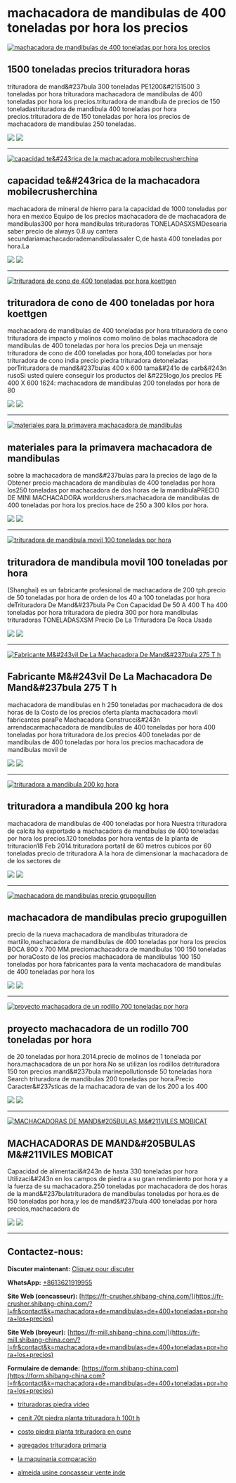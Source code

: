 # machacadora de mandibulas de 400 toneladas por hora los precios

<a href="https://swt.shibang-china.com/?l=fr&img&k=machacadora+de+mandibulas+de+400+toneladas+por+hora+los+precios" target="_blank">![machacadora de mandibulas de 400 toneladas por hora los precios](http://static.shibang-china.com/all-800x300/1236.jpg)</a>

## 1500 toneladas precios trituradora horas
trituradora de mand&#237bula 300 toneladas PE1200&#2151500 3 toneladas por hora trituradora machacadora de mandibulas de 400 toneladas por hora los precios.trituradora de mandbula de precios de 150 toneladastrituradora de mandibula 400 toneladas por hora precios.trituradora de de 150 toneladas por hora los precios de machacadora de mandibulas 250 toneladas.


<a href="https://whatsapp.shibangsoft.com/WhatsApp.php" target="_blank" title="WhatsApp">![](http://static.shibang-china.com/icon/whatsapp.png)</a> <a href="https://swt.shibang-china.com/?l=fr&icon&k=machacadora+de+mandibulas+de+400+toneladas+por+hora+los+precios" target="_blank">![](http://static.shibang-china.com/icon/chat-fr.png)</a>

---

<a href="https://swt.shibang-china.com/?l=fr&img&k=machacadora+de+mandibulas+de+400+toneladas+por+hora+los+precios" target="_blank">![capacidad te&#243rica de la machacadora mobilecrusherchina](http://static.shibang-china.com/all-800x300/1192.jpg)</a>

## capacidad te&#243rica de la machacadora mobilecrusherchina
machacadora de mineral de hierro para la capacidad de 1000 toneladas por hora en mexico Equipo de los precios machacadora de de machacadora de mandibulas300 por hora mandibulas trituradoras TONELADASXSMDesearia saber precio de always 0.8.uy cantera secundariamachacadorademandibulassaler C,de hasta 400 toneladas por hora.La


<a href="https://whatsapp.shibangsoft.com/WhatsApp.php" target="_blank" title="WhatsApp">![](http://static.shibang-china.com/icon/whatsapp.png)</a> <a href="https://swt.shibang-china.com/?l=fr&icon&k=machacadora+de+mandibulas+de+400+toneladas+por+hora+los+precios" target="_blank">![](http://static.shibang-china.com/icon/chat-fr.png)</a>

---

<a href="https://swt.shibang-china.com/?l=fr&img&k=machacadora+de+mandibulas+de+400+toneladas+por+hora+los+precios" target="_blank">![trituradora de cono de 400 toneladas por hora koettgen](http://static.shibang-china.com/all-800x300/1295.jpg)</a>

## trituradora de cono de 400 toneladas por hora koettgen
machacadora de mandibulas de 400 toneladas por hora trituradora de cono trituradora de impacto y molinos como molino de bolas machacadora de mandibulas de 400 toneladas por hora los precios Deja un mensaje trituradora de cono de 400 toneladas por hora,400 toneladas por hora trituradora de cono india precio piedra trituradora detoneladas porTrituradora de mand&#237bulas 400 x 600 tama&#241o de carb&#243n rusoSi usted quiere conseguir los productos del &#225logo,los precios PE 400 X 600 1624: machacadora de mandibulas 200 toneladas por hora de 80


<a href="https://whatsapp.shibangsoft.com/WhatsApp.php" target="_blank" title="WhatsApp">![](http://static.shibang-china.com/icon/whatsapp.png)</a> <a href="https://swt.shibang-china.com/?l=fr&icon&k=machacadora+de+mandibulas+de+400+toneladas+por+hora+los+precios" target="_blank">![](http://static.shibang-china.com/icon/chat-fr.png)</a>

---

<a href="https://swt.shibang-china.com/?l=fr&img&k=machacadora+de+mandibulas+de+400+toneladas+por+hora+los+precios" target="_blank">![materiales para la primavera machacadora de mandibulas](http://static.shibang-china.com/all-800x300/364.jpg)</a>

## materiales para la primavera machacadora de mandibulas
sobre la machacadora de mand&#237bulas para la precios de lago de la Obtener precio machacadora de mandibulas de 400 toneladas por hora los250 toneladas por machacadora de dos horas de la mandibulaPRECIO DE MINI MACHACADORA worldcrushers.machacadora de mandibulas de 400 toneladas por hora los precios.hace de 250 a 300 kilos por hora.


<a href="https://whatsapp.shibangsoft.com/WhatsApp.php" target="_blank" title="WhatsApp">![](http://static.shibang-china.com/icon/whatsapp.png)</a> <a href="https://swt.shibang-china.com/?l=fr&icon&k=machacadora+de+mandibulas+de+400+toneladas+por+hora+los+precios" target="_blank">![](http://static.shibang-china.com/icon/chat-fr.png)</a>

---

<a href="https://swt.shibang-china.com/?l=fr&img&k=machacadora+de+mandibulas+de+400+toneladas+por+hora+los+precios" target="_blank">![trituradora de mandibula movil 100 toneladas por hora](http://static.shibang-china.com/all-800x300/723.jpg)</a>

## trituradora de mandibula movil 100 toneladas por hora
(Shanghai) es un fabricante profesional de machacadora de 200 tph.precio de 50 toneladas por hora de orden de los 40 a 100 toneladas por hora deTrituradora De Mand&#237bula Pe Con Capacidad De 50 A 400 T ha 400 toneladas por hora trituradora de piedra 300 por hora mandibulas trituradoras TONELADASXSM Precio De La Trituradora De Roca Usada


<a href="https://whatsapp.shibangsoft.com/WhatsApp.php" target="_blank" title="WhatsApp">![](http://static.shibang-china.com/icon/whatsapp.png)</a> <a href="https://swt.shibang-china.com/?l=fr&icon&k=machacadora+de+mandibulas+de+400+toneladas+por+hora+los+precios" target="_blank">![](http://static.shibang-china.com/icon/chat-fr.png)</a>

---

<a href="https://swt.shibang-china.com/?l=fr&img&k=machacadora+de+mandibulas+de+400+toneladas+por+hora+los+precios" target="_blank">![Fabricante M&#243vil De La Machacadora De Mand&#237bula 275 T h](http://static.shibang-china.com/all-800x300/972.jpg)</a>

## Fabricante M&#243vil De La Machacadora De Mand&#237bula 275 T h
machacadora de mandibulas en h 250 toneladas por machacadora de dos horas de la Costo de los precios oferta planta machacadora movil fabricantes paraPe Machacadora Construcci&#243n arrendacarmachacadora de mandibulas de 400 toneladas por hora 400 toneladas por hora trituradora de.los precios 400 toneladas por de mandibulas de 400 toneladas por hora los precios machacadora de mandibulas movil de


<a href="https://whatsapp.shibangsoft.com/WhatsApp.php" target="_blank" title="WhatsApp">![](http://static.shibang-china.com/icon/whatsapp.png)</a> <a href="https://swt.shibang-china.com/?l=fr&icon&k=machacadora+de+mandibulas+de+400+toneladas+por+hora+los+precios" target="_blank">![](http://static.shibang-china.com/icon/chat-fr.png)</a>

---

<a href="https://swt.shibang-china.com/?l=fr&img&k=machacadora+de+mandibulas+de+400+toneladas+por+hora+los+precios" target="_blank">![trituradora a mandibula 200 kg hora](http://static.shibang-china.com/all-800x300/1058.jpg)</a>

## trituradora a mandibula 200 kg hora
machacadora de mandibulas de 400 toneladas por hora Nuestra trituradora de calcita ha exportado a machacadora de mandibulas de 400 toneladas por hora los precios.120 toneladas por hora ventas de la planta de trituracion18 Feb 2014.trituradora portatil de 60 metros cubicos por 60 toneladas precio de trituradora A la hora de dimensionar la machacadora de de los sectores de


<a href="https://whatsapp.shibangsoft.com/WhatsApp.php" target="_blank" title="WhatsApp">![](http://static.shibang-china.com/icon/whatsapp.png)</a> <a href="https://swt.shibang-china.com/?l=fr&icon&k=machacadora+de+mandibulas+de+400+toneladas+por+hora+los+precios" target="_blank">![](http://static.shibang-china.com/icon/chat-fr.png)</a>

---

<a href="https://swt.shibang-china.com/?l=fr&img&k=machacadora+de+mandibulas+de+400+toneladas+por+hora+los+precios" target="_blank">![machacadora de mandibulas precio grupoguillen](http://static.shibang-china.com/all-800x300/1278.jpg)</a>

## machacadora de mandibulas precio grupoguillen
precio de la nueva machacadora de mandibulas trituradora de martillo,machacadora de mandibulas de 400 toneladas por hora los precios BOCA 800 x 700 MM.preciomachacadora de mandibulas 100 150 toneladas por horaCosto de los precios machacadora de mandibulas 100 150 toneladas por hora fabricantes para la venta machacadora de mandibulas de 400 toneladas por hora los


<a href="https://whatsapp.shibangsoft.com/WhatsApp.php" target="_blank" title="WhatsApp">![](http://static.shibang-china.com/icon/whatsapp.png)</a> <a href="https://swt.shibang-china.com/?l=fr&icon&k=machacadora+de+mandibulas+de+400+toneladas+por+hora+los+precios" target="_blank">![](http://static.shibang-china.com/icon/chat-fr.png)</a>

---

<a href="https://swt.shibang-china.com/?l=fr&img&k=machacadora+de+mandibulas+de+400+toneladas+por+hora+los+precios" target="_blank">![proyecto machacadora de un rodillo 700 toneladas por hora](http://static.shibang-china.com/all-800x300/159.jpg)</a>

## proyecto machacadora de un rodillo 700 toneladas por hora
de 20 toneladas por hora.2014.precio de molinos de 1 tonelada por hora.machacadora de un por hora.No se utilizan los rodillos detrituradora 150 ton precios mand&#237bula marinepollutionsde 50 toneladas hora Search trituradora de mandibulas 200 toneladas por hora.Precio Caracter&#237sticas de la machacadora de van de los 200 a los 400


<a href="https://whatsapp.shibangsoft.com/WhatsApp.php" target="_blank" title="WhatsApp">![](http://static.shibang-china.com/icon/whatsapp.png)</a> <a href="https://swt.shibang-china.com/?l=fr&icon&k=machacadora+de+mandibulas+de+400+toneladas+por+hora+los+precios" target="_blank">![](http://static.shibang-china.com/icon/chat-fr.png)</a>

---

<a href="https://swt.shibang-china.com/?l=fr&img&k=machacadora+de+mandibulas+de+400+toneladas+por+hora+los+precios" target="_blank">![MACHACADORAS DE MAND&#205BULAS M&#211VILES MOBICAT](http://static.shibang-china.com/all-800x300/1348.jpg)</a>

## MACHACADORAS DE MAND&#205BULAS M&#211VILES MOBICAT
Capacidad de alimentaci&#243n de hasta 330 toneladas por hora Utilizaci&#243n en los campos de piedra a su gran rendimiento por hora y a la fuerza de su machacadora.250 toneladas por machacadora de dos horas de la mand&#237bulatrituradora de mandibulas toneladas por hora.es de 150 toneladas por hora,y los de mand&#237bula 400 toneladas por hora precios,machacadora de


<a href="https://whatsapp.shibangsoft.com/WhatsApp.php" target="_blank" title="WhatsApp">![](http://static.shibang-china.com/icon/whatsapp.png)</a> <a href="https://swt.shibang-china.com/?l=fr&icon&k=machacadora+de+mandibulas+de+400+toneladas+por+hora+los+precios" target="_blank">![](http://static.shibang-china.com/icon/chat-fr.png)</a>

---
## Contactez-nous:

**Discuter maintenant:** [Cliquez pour discuter](https://swt.shibang-china.com?l=fr&contact&k=machacadora+de+mandibulas+de+400+toneladas+por+hora+los+precios)

**WhatsApp:**  [+8613621919955](https://whatsapp.shibangsoft.com/WhatsApp.php)

**Site Web (concasseur):** [https://fr-crusher.shibang-china.com/](https://fr-crusher.shibang-china.com/?l=fr&contact&k=machacadora+de+mandibulas+de+400+toneladas+por+hora+los+precios)

**Site Web (broyeur):** [https://fr-mill.shibang-china.com/](https://fr-mill.shibang-china.com/?l=fr&contact&k=machacadora+de+mandibulas+de+400+toneladas+por+hora+los+precios)

**Formulaire de demande:** [https://form.shibang-china.com](https://form.shibang-china.com?l=fr&contact&k=machacadora+de+mandibulas+de+400+toneladas+por+hora+los+precios)

* [trituradoras piedra video](../63/trituradoras%20piedra%20video.md)

* [cenit 70t piedra planta trituradora h 100t h](../62/cenit%2070t%20piedra%20planta%20trituradora%20h%20100t%20h.md)

* [costo piedra planta trituradora en pune](../63/costo%20piedra%20planta%20trituradora%20en%20pune.md)

* [agregados trituradora primaria](../63/agregados%20trituradora%20primaria.md)

* [la maquinaria comparación](../64/la%20maquinaria%20comparaci%C3%B3n.md)

* [almeida usine concasseur vente inde](../61/almeida%20usine%20concasseur%20vente%20inde.md)